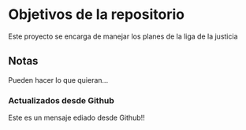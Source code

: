 # Objetivos de la repositorio

Este proyecto se encarga de manejar los planes de la liga de la justicia


## Notas
Pueden hacer lo que quieran...


### Actualizados desde Github
Este es un mensaje ediado desde Github!!
